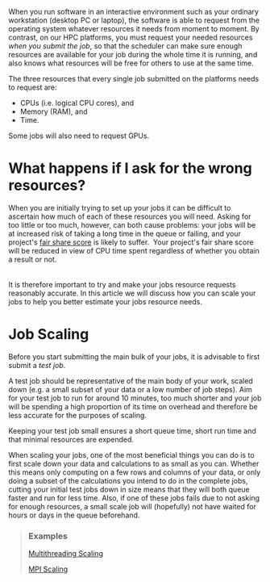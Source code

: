 <span class="wysiwyg-color-black">When you run software in an
interactive environment such as your ordinary workstation (desktop PC or
laptop), the software is able to request from the operating system
whatever resources it needs from moment to moment. By contrast, on our
HPC platforms, you must request your needed resources *when you submit
the job*, so that the scheduler can make sure enough resources are
available for your job during the whole time it is running, and also
knows what resources will be free for others to use at the same
time.</span>

The three resources that every single job submitted on the platforms
needs to request are:

-   CPUs (i.e. logical CPU cores), and
-   Memory (RAM), and
-   Time.

Some jobs will also need to request GPUs.

# What happens if I ask for the wrong resources?

When you are initially trying to set up your jobs it can be difficult to
ascertain how much of each of these resources you will need. Asking for
too little or too much, however, can both cause problems: your jobs will
be at increased risk of taking a long time in the queue or failing, and
your project's [fair share
score](https://support.nesi.org.nz/hc/en-gb/articles/360000743536) is
likely to suffer.  Y<span class="wysiwyg-color-black">our project's fair
share score will be reduced in view of CPU time spent regardless of
whether you obtain a result or not.</span> 

<table>
<colgroup>
<col style="width: 33%" />
<col style="width: 33%" />
<col style="width: 33%" />
</colgroup>
<tbody>
<tr class="odd">
</tr>
<tr class="even">
</tr>
<tr class="odd">
</tr>
<tr class="even">
</tr>
</tbody>
</table>

It is therefore important to try and make your jobs resource requests
reasonably accurate. In this article we <span
class="wysiwyg-color-black">will discuss how you can scale your jobs to
help you better estimate your jobs resource needs.</span>

# Job Scaling

Before you start submitting the main bulk of your jobs, it is <span
class="SDZsVb" tabindex="0" data-term-for-update="advisable"
data-ved="2ahUKEwj-0-zoj-fhAhXCfX0KHYH_DJYQ_SowAHoECAwQDA">advisable to
first submit a *test job*. </span>

<span class="SDZsVb" tabindex="0" data-term-for-update="advisable"
data-ved="2ahUKEwj-0-zoj-fhAhXCfX0KHYH_DJYQ_SowAHoECAwQDA">A test job
should be representative of the main body of your work, scaled down
(e.g. a small subset of your data or a low number of job steps). Aim for
your test job to run for around 10 minutes, too much shorter and your
job will be spending a high proportion of its time on overhead and
therefore be less accurate for the purposes of scaling.</span>

<span class="SDZsVb" tabindex="0" data-term-for-update="advisable"
data-ved="2ahUKEwj-0-zoj-fhAhXCfX0KHYH_DJYQ_SowAHoECAwQDA">Keeping your
test job small ensures a short queue time, short run time and that
minimal resources are expended.</span>

<span class="wysiwyg-color-black">When scaling your jobs, one of the
most beneficial things you can do is to first scale down your data and
calculations to as small as you can. Whether this means only computing
on a few rows and columns of your data, or only doing a subset of the
calculations you intend to do in the complete jobs, cutting your initial
test jobs down in size means that they will both queue faster and run
for less time. Also, if one of these jobs fails due to not asking for
enough resources, a small scale job will (hopefully) not have waited for
hours or days in the queue beforehand.</span>

> ### Examples
>
> [Multithreading
> Scaling](https://support.nesi.org.nz/hc/en-gb/articles/360001173895)
>
> [MPI
> Scaling](https://support.nesi.org.nz/hc/en-gb/articles/360001173875)
